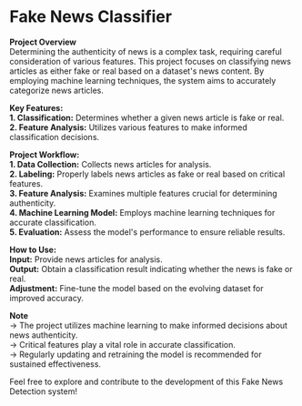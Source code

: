 # Fake News Classifier <br/>
**Project Overview** <br/>
Determining the authenticity of news is a complex task, requiring careful consideration of various features. This project focuses on classifying news articles as either fake or real based on a dataset's news content. By employing machine learning techniques, the system aims to accurately categorize news articles.

**Key Features:** <br/>
**1. Classification:** Determines whether a given news article is fake or real. <br/>
**2. Feature Analysis:** Utilizes various features to make informed classification decisions. <br/>

**Project Workflow:** <br/>
**1. Data Collection:** Collects news articles for analysis. <br/>
**2. Labeling:** Properly labels news articles as fake or real based on critical features. <br/>
**3. Feature Analysis:** Examines multiple features crucial for determining authenticity. <br/>
**4. Machine Learning Model:** Employs machine learning techniques for accurate classification. <br/>
**5. Evaluation:** Assess the model's performance to ensure reliable results. <br/>

**How to Use:** <br/>
**Input:** Provide news articles for analysis. <br/>
**Output:** Obtain a classification result indicating whether the news is fake or real. <br/>
**Adjustment:** Fine-tune the model based on the evolving dataset for improved accuracy. <br/>

**Note** <br/>
-> The project utilizes machine learning to make informed decisions about news authenticity. <br/>
-> Critical features play a vital role in accurate classification. <br/>
-> Regularly updating and retraining the model is recommended for sustained effectiveness. <br/>

Feel free to explore and contribute to the development of this Fake News Detection system!

